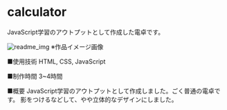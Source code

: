 # calculator
JavaScript学習のアウトプットとして作成した電卓です。

![readme_img](https://github.com/yamabukiruri/calculator/assets/112258108/2817e170-0fc0-4921-8056-d8c2920e6532)
※作品イメージ画像

■使用技術
HTML, CSS, JavaScript

■制作時間
3~4時間

■概要
JavaScript学習のアウトプットとして作成しました。ごく普通の電卓です。
影をつけるなどして、やや立体的なデザインにしました。
